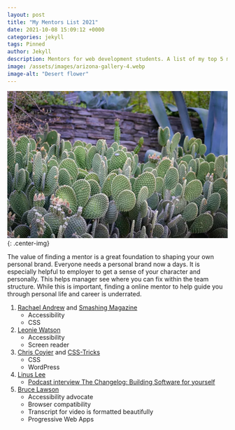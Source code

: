 ```yaml
---
layout: post
title: "My Mentors List 2021"
date: 2021-10-08 15:09:12 +0000
categories: jekyll
tags: Pinned
author: Jekyll
description: Mentors for web development students. A list of my top 5 mentors that have helped me. I have learned through a self-study style of learning how to code. These are they people that I have kept a close eye on.
image: /assets/images/arizona-gallery-4.webp
image-alt: "Desert flower"
---
```


![desert flower](/assets/images/arizona-gallery-4.webp){: .center-img}

The value of finding a mentor is a great foundation to shaping your own personal brand. Everyone needs a personal brand now a days. It is especially helpful to employer to get a sense of your character and personally. This helps manager see where you can fix within the team structure. While this is important, finding a online mentor to help guide you through personal life and career is underrated.

1. [Rachael Andrew](https://rachelandrew.co.uk/) and [Smashing Magazine](https://www.smashingmagazine.com/author/rachel-andrew/)
   - Accessibility
   - CSS
2. [Leonie Watson](https://tink.uk/)
   - Accessibility
   - Screen reader
3. [Chris Coyier](https://chriscoyier.net/) and [CSS-Tricks](https://css-tricks.com/author/chriscoyier/)
   - CSS
   - WordPress
4. [Linus Lee](https://github.com/thesephist)
   - [Podcast interview The Changelog: Building Software for yourself](https://changelog.com/podcast/455)
5. [Bruce Lawson](https://brucelawson.co.uk/)
   - Accessibility advocate
   - Browser compatibility
   - Transcript for video is formatted beautifully
   - Progressive Web Apps
